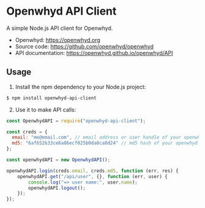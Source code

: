 # Openwhyd API Client

A simple Node.js API client for Openwhyd.

- Openwhyd: https://openwhyd.org
- Source code: https://github.com/openwhyd/openwhyd
- API documentation: https://openwhyd.github.io/openwhyd/API

## Usage

1. Install the npm dependency to your Node.js project:

```sh
$ npm install openwhyd-api-client
```

2. Use it to make API calls:

```js
const OpenwhydAPI = require("openwhyd-api-client");

const creds = {
  email: "me@email.com", // email address or user handle of your openwhyd account
  md5: "6af652b33ce6a86ecf025b0da8ca8d24" // md5 hash of your openwhyd password
};

const openwhydAPI = new OpenwhydAPI();

openwhydAPI.login(creds.email, creds.md5, function (err, res) {
    openwhydAPI.get("/api/user", {}, function (err, user) {
        console.log("=> user name:", user.name);
        openwhydAPI.logout();
    });
});
```
